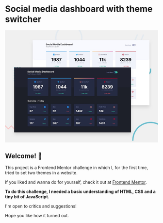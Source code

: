 # Social media dashboard with theme switcher

![Design preview for the Social media dashboard with theme switcher coding challenge](./design/desktop-preview.jpg)

## Welcome! 👋

This project is a Frontend Mentor challenge in which I, for the first time, tried to set two themes in a website.

If you liked and wanna do for yourself, check it out at [Frontend Mentor](https://www.frontendmentor.io).

**To do this challenge, I needed a basic understanding of HTML, CSS and a tiny bit of JavaScript.**

I'm open to critics and suggestions!

Hope you like how it turned out.
